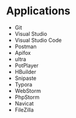 # Applications

- Git
- Visual Studio
- Visual Studio Code
- Postman
- Apifox
- ultra
- PotPlayer
- HBuilder
- Snipaste
- Typora
- WebStorm
- PhpStorm
- Navicat
- FileZilla
